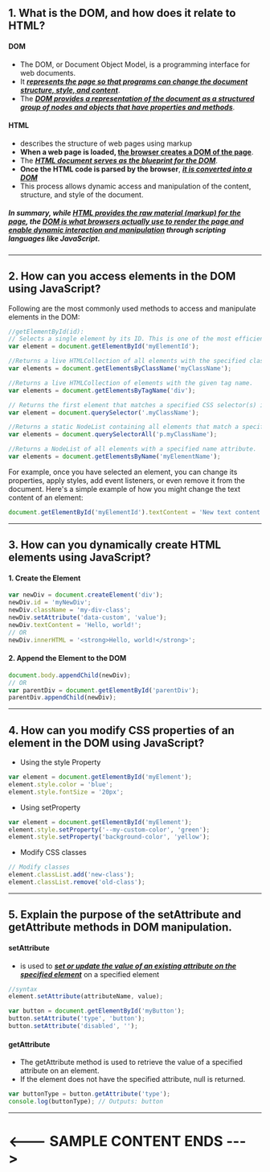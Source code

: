 ## 1. What is the DOM, and how does it relate to HTML?

#### DOM

- The DOM, or Document Object Model, is a programming interface for web documents.
- It **_<u>represents the page so that programs can change the document structure, style, and content</u>_**.
- The **_<u>DOM provides a representation of the document as a structured group of nodes and objects that have properties and methods</u>_**.

#### HTML

- describes the structure of web pages using markup
- **When a web page is loaded, <u>the browser creates a DOM of the page</u>**.
- The **_<u>HTML document serves as the blueprint for the DOM</u>_**.
- **Once the HTML code is parsed by the browser**, **_<u>it is converted into a DOM</u>_**
- This process allows dynamic access and manipulation of the content, structure, and style of the document.

##### In summary, while <u>HTML provides the raw material (markup) for the page</u>, the <u>_DOM is what browsers actually use to render the page and enable dynamic interaction and manipulation_</u> through scripting languages like JavaScript.

---

## 2. How can you access elements in the DOM using JavaScript?

Following are the most commonly used methods to access and manipulate elements in the DOM:

```js
//getElementById(id):
// Selects a single element by its ID. This is one of the most efficient ways to select an element.
var element = document.getElementById('myElementId');
```

```js
//Returns a live HTMLCollection of all elements with the specified class name.
var elements = document.getElementsByClassName('myClassName');
```

```js
//Returns a live HTMLCollection of elements with the given tag name.
var elements = document.getElementsByTagName('div');
```

```js
// Returns the first element that matches a specified CSS selector(s) in the document.
var element = document.querySelector('.myClassName');
```

```js
//Returns a static NodeList containing all elements that match a specified CSS selector(s) in the document.
var elements = document.querySelectorAll('p.myClassName');
```

```js
//Returns a NodeList of all elements with a specified name attribute.
var elements = document.getElementsByName('myElementName');
```

For example, once you have selected an element, you can change its properties, apply styles, add event listeners, or even remove it from the document. Here's a simple example of how you might change the text content of an element:

```js
document.getElementById('myElementId').textContent = 'New text content!';
```

---

## 3. How can you dynamically create HTML elements using JavaScript?

#### 1. Create the Element

```js
var newDiv = document.createElement('div');
newDiv.id = 'myNewDiv';
newDiv.className = 'my-div-class';
newDiv.setAttribute('data-custom', 'value');
newDiv.textContent = 'Hello, world!';
// OR
newDiv.innerHTML = '<strong>Hello, world!</strong>';
```

#### 2. Append the Element to the DOM

```js
document.body.appendChild(newDiv);
// OR
var parentDiv = document.getElementById('parentDiv');
parentDiv.appendChild(newDiv);
```

---

## 4. How can you modify CSS properties of an element in the DOM using JavaScript?

- Using the style Property

```js
var element = document.getElementById('myElement');
element.style.color = 'blue';
element.style.fontSize = '20px';
```

- Using setProperty

```js
var element = document.getElementById('myElement');
element.style.setProperty('--my-custom-color', 'green');
element.style.setProperty('background-color', 'yellow');
```

- Modify CSS classes

```js
// Modify classes
element.classList.add('new-class');
element.classList.remove('old-class');
```

---

## 5. Explain the purpose of the setAttribute and getAttribute methods in DOM manipulation.

#### setAttribute

- is used to **_<u>set or update the value of an existing attribute on the specified element</u>_** on a specified element

```js
//syntax
element.setAttribute(attributeName, value);
```

```js
var button = document.getElementById('myButton');
button.setAttribute('type', 'button');
button.setAttribute('disabled', '');
```

#### getAttribute

- The getAttribute method is used to retrieve the value of a specified attribute on an element.
- If the element does not have the specified attribute, null is returned.

```js
var buttonType = button.getAttribute('type');
console.log(buttonType); // Outputs: button
```

---

# <--- SAMPLE CONTENT ENDS --->
